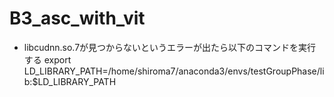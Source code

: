 # B3_asc_with_vit

* libcudnn.so.7が見つからないというエラーが出たら以下のコマンドを実行する
export LD_LIBRARY_PATH=/home/shiroma7/anaconda3/envs/testGroupPhase/lib:$LD_LIBRARY_PATH
